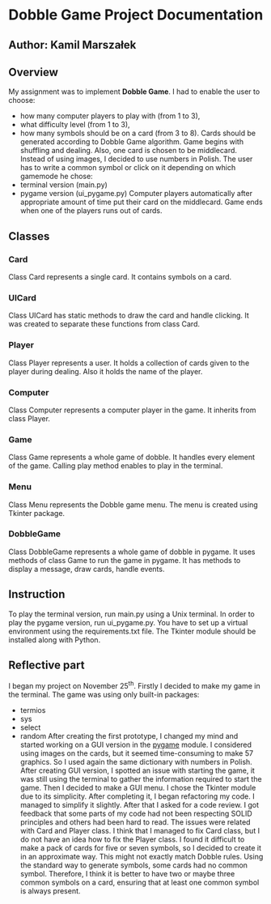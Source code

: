# Dobble Game Project Documentation
## Author: Kamil Marszałek

## Overview
My assignment was to implement <b>Dobble Game</b>. I had to enable the user to choose:
* how many computer players to play with (from 1 to 3), 
* what difficulty level (from 1 to 3),
* how many symbols should be on a card (from 3 to 8).
Cards should be generated according to Dobble Game algorithm.
Game begins with shuffling and dealing.
Also, one card is chosen to be middlecard.
Instead of using images, I decided to use numbers in Polish.
The user has to write a common symbol or click on it depending on which gamemode he chose:
* terminal version (main.py)
* pygame version (ui_pygame.py)
Computer players automatically after appropriate amount of time put their card on the middlecard.
Game ends when one of the players runs out of cards.

## Classes

### Card
Class Card represents a single card. It contains symbols on a card.

### UICard
Class UICard has static methods to draw the card and handle clicking.
It was created to separate these functions from class Card. 

### Player
Class Player represents a user.
It holds a collection of cards given to the player during dealing.
Also it holds the name of the player.

### Computer
Class Computer represents a computer player in the game.
It inherits from class Player.

### Game
Class Game represents a whole game of dobble.
It handles every element of the game.
Calling play method enables to play in the terminal.

### Menu
Class Menu represents the Dobble game menu.
The menu is created using Tkinter package.

### DobbleGame
Class DobbleGame represents a whole game of dobble in pygame.
It uses methods of class Game to run the game in pygame.
It has methods to display a message, draw cards, handle events. 

## Instruction
To play the terminal version, run main.py using a Unix terminal.
In order to play the pygame version, run ui_pygame.py. You have to set up a virtual environment using the requirements.txt file.
The Tkinter module should be installed along with Python.

## Reflective part
I began my project on November 25<sup>th</sup>. 
Firstly I decided to make my game in the terminal.
The game was using only built-in packages:
* termios
* sys
* select
* random
After creating the first prototype, 
I changed my mind and started working on
a GUI version in the <u>pygame</u> module. 
I considered using images on the cards, 
but it seemed time-consuming to make 57 graphics.
So I used again the same dictionary with numbers in Polish.
After creating GUI version, I spotted an issue with starting the game,
it was still using the terminal to gather 
the information required to start the game.
Then I decided to make a GUI menu.
I chose the Tkinter module due to its simplicity.
After completing it, I began refactoring my code.
I managed to simplify it slightly.
After that I asked for a code review.
I got feedback that some parts of my code
had not been respecting SOLID principles 
and others had been hard to read.
The issues were related with Card and Player class.
I think that I managed to fix Card class,
but I do not have an idea how to fix the Player class.
I found it difficult to make a pack of cards for five or seven symbols, 
so I decided to create it in an approximate way. 
This might not exactly match Dobble rules. 
Using the standard way to generate symbols, 
some cards had no common symbol. 
Therefore, I think it is better to have two or 
maybe three common symbols on a card, 
ensuring that at least one common symbol 
is always present.
